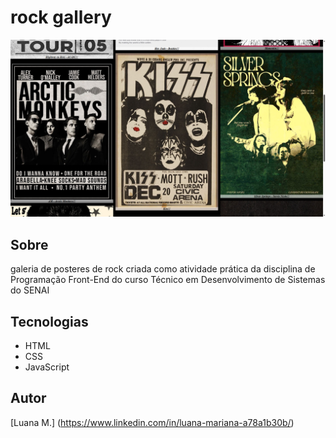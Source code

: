 # rock gallery

![](./img/preview.png)

## Sobre

galeria de posteres de rock criada como atividade prática da disciplina de Programação Front-End do curso Técnico em Desenvolvimento de Sistemas do SENAI

## Tecnologias
- HTML
- CSS
- JavaScript

## Autor
[Luana M.] (https://www.linkedin.com/in/luana-mariana-a78a1b30b/)